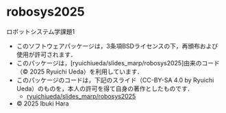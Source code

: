 # robosys2025
ロボットシステム学課題1

- このソフトウェアパッケージは，3条項BSDライセンスの下，再頒布および使用が許可されます．
- このパッケージは，[ryuichiueda/slides_marp/robosys2025]由来のコード（© 2025 Ryuichi Ueda）を利用しています．
- このパッケージのコードは，下記のスライド（CC-BY-SA 4.0 by Ryuichi Ueda）のものを，本人の許可を得て自身の著作としたものです．
    - [ryuichiueda/slides_marp/robosys2025](https://github.com/ryuichiueda/slides_marp/tree/master/prob_robotics_2025)
- © 2025 Ibuki Hara

